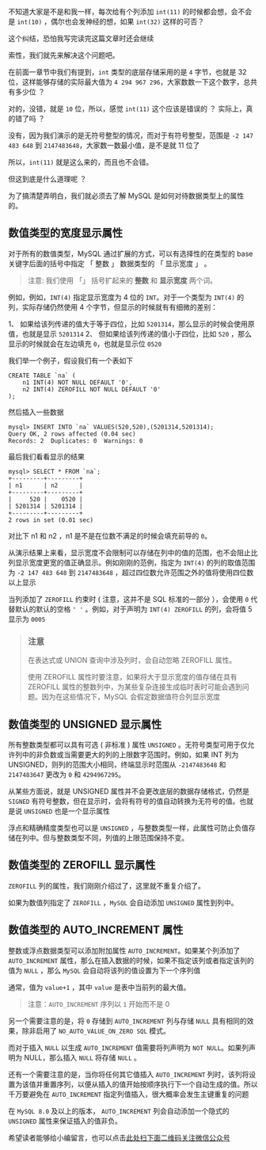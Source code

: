 不知道大家是不是和我一样，每次给有个列添加 `int(11)` 的时候都会想，会不会是 `int(10)` ，偶尔也会发神经的想，如果 `int(32)` 这样的可否？

这个纠结，恐怕我写完读完这篇文章时还会继续

索性，我们就先来解决这个问题吧。

在前面一章节中我们有提到，`int` 类型的底层存储采用的是 `4` 字节，也就是 32 位，这样能够存储的实际最大值为 `4 294 967 296`，大家数数一下这个数字，总共有多少位 ？

对的，没错，就是 `10` 位，所以，感觉 `int(11)` 这个应该是错误的 ？ 实际上，真的错了吗 ？

没有，因为我们演示的是无符号整型的情况，而对于有符号整型，范围是 `-2 147 483 648` 到 `2147483648`，大家数一数最小值，是不是就 11 位了

所以，`int(11)` 就是这么来的，而且也不会错。

但这到底是什么道理呢 ？

为了搞清楚弄明白，我们就必须去了解 MySQL 是如何对待数据类型上的属性的。

## 数值类型的宽度显示属性 ##

对于所有的数值类型，MySQL 通过扩展的方式，可以有选择性的在类型的 base 关键字后面的括号中指定 「 整数 」 数据类型的 「 显示宽度 」 。

> 注意: 我们使用 「」 括号扩起来的 **整数** 和 **显示宽度** 两个词。

例如，例如，`INT(4)` 指定显示宽度为 4 位的 `INT`。对于一个类型为 `INT(4)` 的列，实际存储仍然使用 4 个字节，但显示的时候就有有细微的差别：

1、  如果给该列传递的值大于等于四位，比如 `5201314`，那么显示的时候会使用原值，也就是显示 `5201314`
2、  但如果给该列传递的值小于四位，比如 `520` ，那么显示的时候就会在左边填充 `0`，也就是显示位 `0520`

我们举一个例子，假设我们有一个表如下

```
CREATE TABLE `na` (
    n1 INT(4) NOT NULL DEFAULT '0',
    n2 INT(4) ZEROFILL NOT NULL DEFAULT '0'
);
```

然后插入一些数据

```
mysql> INSERT INTO `na` VALUES(520,520),(5201314,5201314);
Query OK, 2 rows affected (0.04 sec)
Records: 2  Duplicates: 0  Warnings: 0
```

最后我们看看显示的结果

```
mysql> SELECT * FROM `na`;
+---------+---------+
| n1      | n2      |
+---------+---------+
|     520 |    0520 |
| 5201314 | 5201314 |
+---------+---------+
2 rows in set (0.01 sec)
```

对比下 n1 和 n2 ，n1 是不是在位数不满足的时候会填充前导的 `0`。

从演示结果上来看，显示宽度不会限制可以存储在列中的值的范围，也不会阻止比列显示宽度更宽的值正确显示。例如刚刚的范例，指定为 `INT(4)` 的列的取值范围为 `-2 147 483 648` 到 `2147483648` ，超过四位数允许范围之外的值将使用四位数以上显示

当列添加了 `ZEROFILL` 约束时 ( 注意，这并不是 SQL 标准的一部分 ），会使用 `0` 代替默认的默认的空格 `' '` 。例如，对于声明为 `INT(4) ZEROFILL` 的列，会将值 5 显示为 `0005`

> ### 注意 ###
> 
> 在表达式或 UNION 查询中涉及列时，会自动忽略 ZEROFILL 属性。
> 
> 使用 ZEROFILL 属性时要注意，如果将大于显示宽度的值存储在具有 ZEROFILL 属性的整数列中，为某些复杂连接生成临时表时可能会遇到问题。因为在这些情况下，MySQL 会假定数据值符合列显示宽度

## 数值类型的 UNSIGNED 显示属性 ##

所有整数类型都可以具有可选 ( 非标准 ) 属性 `UNSIGNED` 。无符号类型可用于仅允许列中的非负数或当需要更大的列的上限数字范围时。例如，如果 INT 列为 UNSIGNED，则列的范围大小相同，终端显示时范围从 `-2147483648` 和 `2147483647` 更改为 `0` 和 `4294967295`。

从某些方面说，就是 UNSIGNED 属性并不会更改底层的数据存储格式，仍然是 `SIGNED` 有符号整数，但在显示时，会将有符号的值自动转换为无符号的值。也就是说 `UNSIGNED` 也是一个显示属性

浮点和精确精度类型也可以是 `UNSIGNED` ，与整数类型一样，此属性可防止负值存储在列中。但与整数类型不同，列值的上限范围保持不变。

## 数值类型的 ZEROFILL 显示属性 ##

`ZEROFILL` 列的属性，我们刚刚介绍过了，这里就不重复介绍了。

如果为数值列指定了 `ZEROFILL` ，`MySQL` 会自动添加 `UNSIGNED` 属性到列中。

## 数值类型的 AUTO\_INCREMENT 属性 ##

整数或浮点数据类型可以添加附加属性 `AUTO_INCREMENT`。如果某个列添加了 `AUTO_INCREMENT` 属性，那么在插入数据的时候，如果不指定该列或者指定该列的值为 `NULL` ，那么 `MySQL` 会自动将该列的值设置为下一个序列值

通常，值为 `value+1` ，其中 `value` 是表中当前列的最大值。

> 注意：`AUTO_INCREMENT` 序列以 `1` 开始而不是 0

另一个需要注意的是，将 `0` 存储到 `AUTO_INCREMENT` 列与存储 `NULL` 具有相同的效果，除非启用了 `NO_AUTO_VALUE_ON_ZERO SQL` 模式。

而对于插入 `NULL` 以生成 `AUTO_INCREMENT` 值需要将列声明为 `NOT NULL`。如果列声明为 NULL，那么插入 `NULL` 将存储 `NULL` 。

还有一个需要注意的是，当你将任何其它值插入 `AUTO_INCREMENT` 列时，该列将设置为该值并重置序列，以便从插入的值开始按顺序执行下一个自动生成的值。所以千万要避免在 `AUTO_INCREMENT` 指定列值插入，很大概率会发生主键重复的问题

在 `MySQL 8.0` 及以上的版本， `AUTO_INCREMENT` 列会自动添加一个隐式的 `UNSIGNED` 属性来保证插入的值非负。


希望读者能够给小编留言，也可以点击[此处扫下面二维码关注微信公众号](https://www.ycbbs.vip/?p=28 "此处扫下面二维码关注微信公众号")